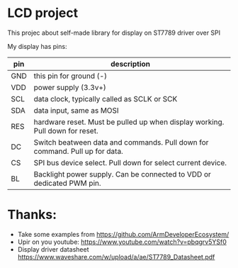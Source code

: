 # LCD project
This projec about self-made library for display on ST7789 driver over SPI

My display has pins:

| pin | description                                                                   |
|-----|-------------------------------------------------------------------------------|
| GND | this pin for ground (-)                                                       |
| VDD | power supply (3.3v+)                                                          |
| SCL | data clock, typically called as SCLK or SCK                                   |
| SDA | data input, same as MOSI                                                      |
| RES | hardware reset. Must be pulled up when display working. Pull down for reset.  |
| DC  | Switch beatween data and commands. Pull down for command. Pull up for data.   |
| CS  | SPI bus device select. Pull down for select current device.                   |
| BL  | Backlight power supply. Can be connected to VDD or dedicated PWM pin.         |


# Thanks:

- Take some examples from https://github.com/ArmDeveloperEcosystem/
- Upir on you youtube: https://www.youtube.com/watch?v=pbqgrv5YSf0 
- Display driver datasheet https://www.waveshare.com/w/upload/a/ae/ST7789_Datasheet.pdf

